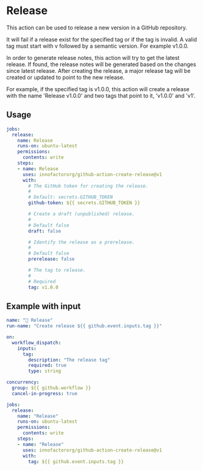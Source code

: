 # Release

This action can be used to release a new version in a GitHub repository.

It will fail if a release exist for the specified tag or if the tag is
invalid. A valid tag must start with v followed by a semantic version.
For example v1.0.0.

In order to generate release notes, this action will try to get the
latest release. If found, the release notes will be generated based on
the changes since latest release. After creating the release, a major
release tag will be created or updated to point to the new release.

For example, if the specified tag is v1.0.0, this action will create a
release with the name 'Release v1.0.0' and two tags that point to it,
'v1.0.0' and 'v1'.

## Usage

<!-- start usage -->
```yaml
jobs:
  release:
    name: Release
    runs-on: ubuntu-latest
    permissions:
      contents: write
    steps:
    - name: Release
      uses: innofactororg/github-action-create-release@v1
      with:
        # The GitHub token for creating the release.
        #
        # Default: secrets.GITHUB_TOKEN
        github-token: ${{ secrets.GITHUB_TOKEN }}

        # Create a draft (unpublished) release.
        #
        # Default false
        draft: false

        # Identify the release as a prerelease.
        #
        # Default false
        prerelease: false

        # The tag to release.
        #
        # Required
        tag: v1.0.0
```

## Example with input

```yaml
name: "🎉 Release"
run-name: "Create release ${{ github.event.inputs.tag }}"

on:
  workflow_dispatch:
    inputs:
      tag:
        description: "The release tag"
        required: true
        type: string

concurrency:
  group: ${{ github.workflow }}
  cancel-in-progress: true

jobs:
  release:
    name: "Release"
    runs-on: ubuntu-latest
    permissions:
      contents: write
    steps:
    - name: "Release"
      uses: innofactororg/github-action-create-release@v1
      with:
        tag: ${{ github.event.inputs.tag }}
```
